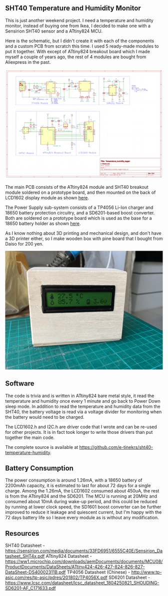 ## SHT40 Temperature and Humidity Monitor
This is just another weekend project. I need a temperature and humidity monitor, instead of buying one from Ikea, I decided to make one with a Sensirion SHT40 sensor and a ATtiny824 MCU. 

Here is the schematic, but I didn't create it with each of the components and a custom PCB from scratch this time. I used 5 ready-made modules to put it together. With except of ATtiny824 breakout board which I made myself a couple of years ago, the rest of 4 modules are bought from Aliexpress in the past.

!["Schematic of SHT40-based temperature and humidity monitor"](images/temperature_humidity_minitor_schematic.png)

The main PCB consists of the ATtiny824 module and SHT40 breakout module soldered on a prototype board, and then mounted on the back of LCD1602 display module as shown [here](images/main_pcb_mounted_on_back_of_LCD1602.png). 

The Power Supply sub-system consists of a TP4056 Li-Ion charger and 18650 battery protection circuitry, and a SD6201-based boost converter. Both are soldered on a prototype board which is used as the base for a 18650 battery holder as shown [here](images/TP4056_and_SD6201_mounted_on_back_of_16850_battery_holder.png).

As I know nothing about 3D printing and mechanical design, and don't have a 3D printer either, so I make wooden box with pine board that I bought from Daiso for 200 yen.

!["final assembly in a pine wooden box"](images/temperature_humidity_monitor_in_finishing_wood_box.png)

## Software
The code is trivia and is written in ATtiny824 bare metal style, it read the temperature and humidity once every 1 minute and go back to Power Down sleep mode. In addition to read the temperature and humidity data from the SHT40, the battery voltage is read via a voltage divider for monitoring when the battery would need to be charged.

The LCD1602.h and I2C.h are driver code that I wrote and can be re-used for other projects. It is in fact took longer to write those drivers than put together the main code.

The complete source is available at https://github.com/e-tinekrs/sht40-temperature-humidity.

## Battery Consumption
The power consumption is around 1.26mA, with a 18650 battery of 2200mAh capacity, it is estimated to last for about 72 days for a single charge. Among the 1.26mA, the LCD1602 consumed about 450uA, the rest is from the ATtiny824 and the SD6201. The MCU is running at 20MHz and consumed about 10mA during wake-up period, and this could be reduced by running at lower clock speed, the SD1601 boost converter can be further improved to reduce it leakage and quiescent current, but I'm happy with the 72 days battery life so I leave every module as is without any modification.

## Resources
SHT40 Datasheet - https://sensirion.com/media/documents/33FD6951/6555C40E/Sensirion_Datasheet_SHT4x.pdf
ATtiny824 Datasheet - https://ww1.microchip.com/downloads/aemDocuments/documents/MCU08/ProductDocuments/DataSheets/ATtiny424-426-427-824-826-827-DataSheet-DS40002311B.pdf
TP4056 Datasheet (Chinese) - http://www.tp-asic.com/res/tp-asic/pdres/201802/TP4056X.pdf
SD6201 Datasheet - https://www.lcsc.com/datasheet/lcsc_datasheet_1804250821_SHOUDING-SD6201-AF_C171633.pdf

